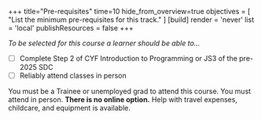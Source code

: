 +++
title="Pre-requisites"
time=10
hide_from_overview=true
objectives = [
  "List the minimum pre-requisites for this track."
]
[build]
  render = 'never'
  list = 'local'
  publishResources = false
+++

_To be selected for this course a learner should be able to..._

- [ ] Complete Step 2 of CYF Introduction to Programming or JS3 of the pre-2025 SDC
- [ ] Reliably attend classes in person

You must be a Trainee or unemployed grad to attend this course. You must attend in person. **There is no online option.** Help with travel expenses, childcare, and equipment is available. 
